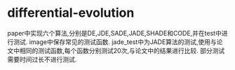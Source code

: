 # differential-evolution
paper中实现六个算法,分别是DE,JDE,SADE,JADE,SHADE和CODE,并在test中进行测试.
image中保存常见的测试函数.
jade_test中为JADE算法的测试,使用与论文中相同的测试函数,每个函数分别测试20次,与论文中的结果进行比较. 
部分测试需要时间过长不进行测试.